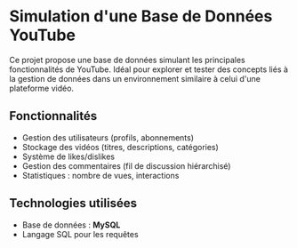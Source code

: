 # Simulation d'une Base de Données YouTube

Ce projet propose une base de données simulant les principales fonctionnalités de YouTube. Idéal pour explorer et tester des concepts liés à la gestion de données dans un environnement similaire à celui d'une plateforme vidéo.

## Fonctionnalités

- Gestion des utilisateurs (profils, abonnements)
- Stockage des vidéos (titres, descriptions, catégories)
- Système de likes/dislikes
- Gestion des commentaires (fil de discussion hiérarchisé)
- Statistiques : nombre de vues, interactions

## Technologies utilisées

- Base de données : **MySQL**
- Langage SQL pour les requêtes
